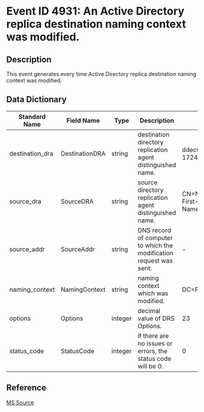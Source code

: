 # Event ID 4931: An Active Directory replica destination naming context was modified.

## Description

This event generates every time Active Directory replica destination naming context was modified.

## Data Dictionary

|Standard Name|Field Name|Type|Description|Sample Value|
|---|---|---|---|---|
|destination_dra|DestinationDRA|string|destination directory replication agent distinguished name.|ddec0cff-6ceb-4a59-b13f-1724c38a0970.\_msdcs.contoso.local|
|source_dra|SourceDRA|string|source directory replication agent distinguished name.|CN=NTDS Settings,CN=DC01,CN=Servers,CN=Default-First-Site-Name,CN=Sites,CN=Configuration,DC=contoso,DC=local|
|source_addr|SourceAddr|string|DNS record of computer to which the modification request was sent.|-|
|naming_context|NamingContext|string|naming context which was modified.|DC=ForestDnsZones,DC=contoso,DC=local|
|options|Options|integer|decimal value of DRS Options.|23|
|status_code|StatusCode|integer|if there are no issues or errors, the status code will be 0.|0|

## Reference

[MS Source](https://github.com/MicrosoftDocs/windows-itpro-docs/blob/public/windows/security/threat-protection/auditing/event-4931.md)